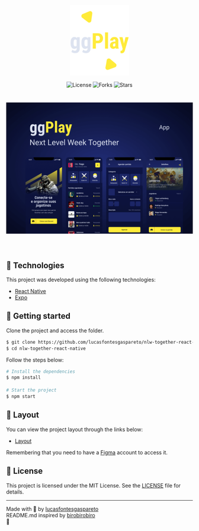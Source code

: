 <p align="center">
  <img alt="gameplay" src=".github/logo.png" width="160px">
</p>

<p align="center">
  <img  src="https://img.shields.io/static/v1?label=license&message=MIT&color=ffeb3a&labelColor=0D133D" alt="License">
  
  <img src="https://img.shields.io/github/forks/lucasfontesgaspareto/nlw-together-react-native?label=forks&message=MIT&color=ffeb3a&labelColor=0D133D" alt="Forks">

  <img src="https://img.shields.io/github/stars/lucasfontesgaspareto/nlw-together-react-native?label=stars&message=MIT&color=ffeb3a&labelColor=0D133D" alt="Stars">
</p>

<h1 align="center">
    <img alt="gameplay" title="Gameplay" src=".github/cover.png" />
</h1>

<br>

## 🧪 Technologies

This project was developed using the following technologies:

- [React Native](https://reactnative.dev/)
- [Expo](https://expo.io/)

## 🚀 Getting started

Clone the project and access the folder.

```bash
$ git clone https://github.com/lucasfontesgaspareto/nlw-together-react-native.git
$ cd nlw-together-react-native
```

Follow the steps below:

```bash
# Install the dependencies
$ npm install

# Start the project
$ npm start
```

## 🔖 Layout

You can view the project layout through the links below:

- [Layout](<https://www.figma.com/file/QuGsKlxxUgoNccIf78dNWo/GamePlay---NLW-Together-(ggPlay)?node-id=58924%3A898/duplicate>)

Remembering that you need to have a [Figma](http://figma.com/) account to access it.

## 📝 License

This project is licensed under the MIT License. See the [LICENSE](LICENSE.md) file for details.

---

Made with 💜 by [lucasfontesgaspareto](https://github.com/lucasfontesgaspareto)
<br>
README.md inspired by [birobirobiro](https://www.birobirobiro.dev)
<br>
👋
